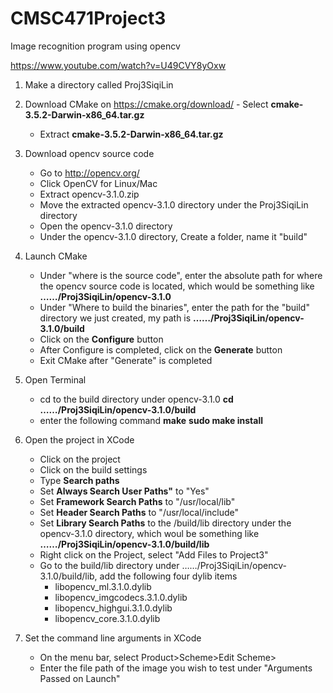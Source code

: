 # CMSC471Project3
Image recognition program using opencv

https://www.youtube.com/watch?v=U49CVY8yOxw 

1. Make a directory called Proj3SiqiLin

2. Download CMake on https://cmake.org/download/
        - Select **cmake-3.5.2-Darwin-x86_64.tar.gz**
	- Extract **cmake-3.5.2-Darwin-x86_64.tar.gz**
3. Download opencv source code
	- Go to http://opencv.org/
	- Click OpenCV for Linux/Mac
	- Extract opencv-3.1.0.zip 
	- Move the extracted opencv-3.1.0 directory under the Proj3SiqiLin directory
	- Open the opencv-3.1.0 directory
	- Under the opencv-3.1.0 directory, Create a folder, name it "build"
4. Launch CMake
	- Under "where is the source code", enter the absolute path for where the opencv source code is located, which would be something like **……/Proj3SiqiLin/opencv-3.1.0**
	- Under "Where to build the binaries", enter the path for the "build" directory we just created, my path is **……/Proj3SiqiLin/opencv-3.1.0/build**
	- Click on the **Configure** button
	- After Configure is completed, click on the **Generate** button
	- Exit CMake after "Generate" is completed
5. Open Terminal
	- cd to the build directory under opencv-3.1.0
		**cd ……/Proj3SiqiLin/opencv-3.1.0/build**
	- enter the following command
		**make**
		**sudo make install**

6. Open the project in XCode
	- Click on the project
	- Click on the build settings
	- Type **Search paths**
	- Set **Always Search User Paths"** to "Yes"
	- Set **Framework Search Paths** to "/usr/local/lib"
	- Set **Header Search Paths** to "/usr/local/include"
	- Set **Library Search Paths** to the /build/lib directory under the opencv-3.1.0 directory, which woul be something like
		**……/Proj3SiqiLin/opencv-3.1.0/build/lib**
	- Right click on the Project, select "Add Files to Project3"
	- Go to the build/lib directory under ……/Proj3SiqiLin/opencv-3.1.0/build/lib, add the following four dylib items
		* libopencv_ml.3.1.0.dylib
		* libopencv_imgcodecs.3.1.0.dylib
		* libopencv_highgui.3.1.0.dylib
		* libopencv_core.3.1.0.dylib

7. Set the command line arguments in XCode
	*  On the menu bar, select Product>Scheme>Edit Scheme>
	* Enter the file path of the image you wish to test under "Arguments Passed on Launch"



